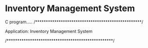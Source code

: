 # Inventory Management System
C program.....
/**************************************************/

Application: Inventory Management System

/**************************************************/
